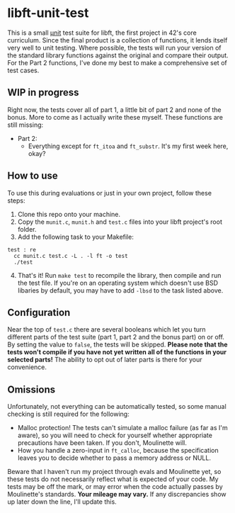 # libft-unit-test
This is a small [µnit](https://nemequ.github.io/munit) test suite for libft, the first project in 42's core curriculum. Since the final product is a collection of functions, it lends itself very well to unit testing. Where possible, the tests will run your version of the standard library functions against the original and compare their output. For the Part 2 functions, I've done my best to make a comprehensive set of test cases.

## WIP in progress
Right now, the tests cover all of part 1, a little bit of part 2 and none of the bonus. More to come as I actually write these myself.
These functions are still missing:
* Part 2:
  * Everything except for `ft_itoa` and `ft_substr`. It's my first week here, okay?

## How to use
To use this during evaluations or just in your own project, follow these steps:
1. Clone this repo onto your machine.
2. Copy the `munit.c`, `munit.h` and `test.c` files into your libft project's root folder.
3. Add the following task to your Makefile:
  ```make
  test : re
  	cc munit.c test.c -L . -l ft -o test
  	./test
  ```
4. That's it! Run `make test` to recompile the library, then compile and run the test file. If you're on an operating system which doesn't use BSD libaries by default, you may have to add `-lbsd` to the task listed above.
 
 ## Configuration
 Near the top of `test.c` there are several booleans which let you turn different parts of the test suite (part 1, part 2 and the bonus part) on or off. By setting the value to `false`, the tests will be skipped. __Please note that the tests won't compile if you have not yet written all of the functions in your selected parts!__ The ability to opt out of later parts is there for your convenience.
 
 ## Omissions
 Unfortunately, not everything can be automatically tested, so some manual checking is still required for the following:
 * Malloc protection! The tests can't simulate a malloc failure (as far as I'm aware), so you will need to check for yourself whether appropriate precautions have been taken. If you don't, Moulinette will.
 * How you handle a zero-input in `ft_calloc`, because the specification leaves you to decide whether to pass a memory address or NULL.
 
 Beware that I haven't run my project through evals and Moulinette yet, so these tests do not necessarily reflect what is expected of your code. My tests may be off the mark, or may error when the code actually passes by Moulinette's standards. __Your mileage may vary.__ If any discrepancies show up later down the line, I'll update this.
